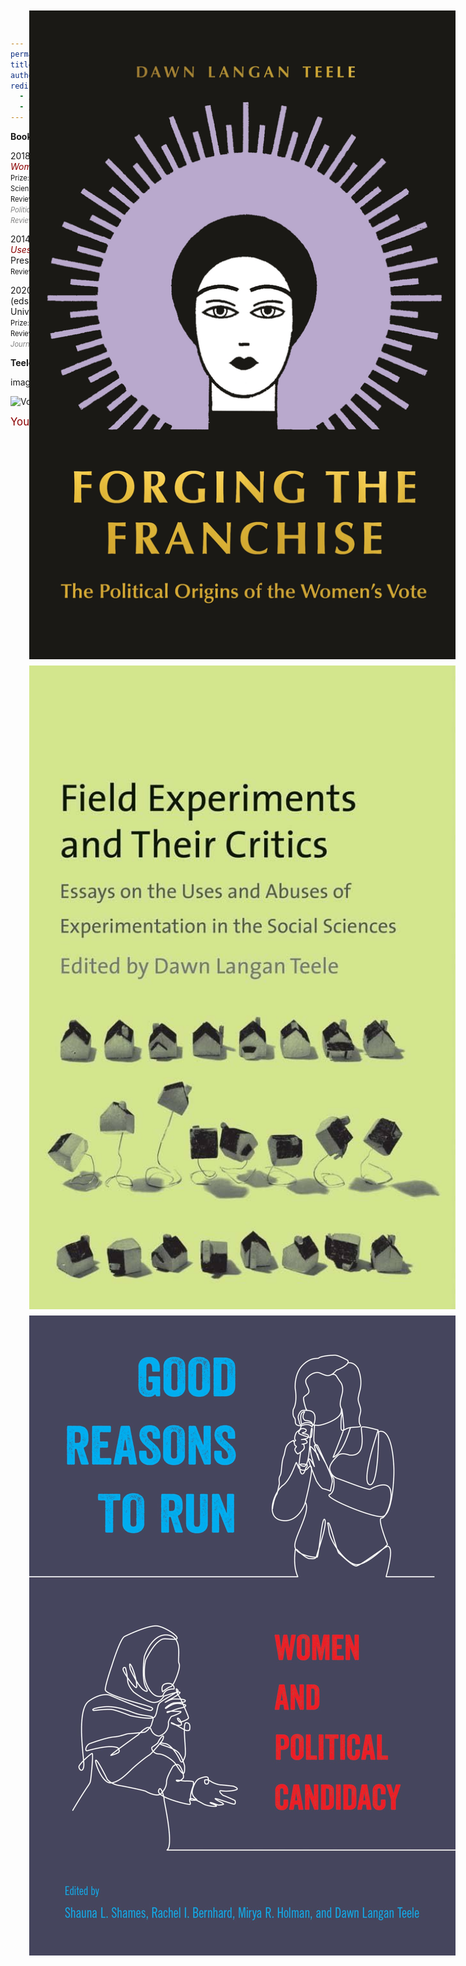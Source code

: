 ```yaml
---
permalink: /research/
title: "Research"
author_profile: true
redirect_from: 
  - /md/
  - /markdown.html
---
```



**Books**

2018\. **Teele, Dawn.** *<a href="https://press.princeton.edu/books/hardcover/9780691180267/forging-the-franchise" style="color: darkred; text-decoration: none;">Forging the Franchise: The Political Origins of the Women's Vote.</a>* Princeton, NJ: Princeton University Press. <a href="https://dataverse.harvard.edu/dataset.xhtml?persistentId=doi:10.7910/DVN/JZYGRB" style="color: gray; text-decoration: none;">Replication files.</a><br>
<span style="font-size: 0.8em;">Prize: Gregory Luebbert Prize for the Best Book in Comparative Politics, American Political Science Association 2020.</span><br>
<span style="font-size: 0.8em;">Reviews: *<a href="https://www.aeaweb.org/articles?id=10.1257/jel.20201567" style="color: gray; text-decoration: none;">Journal of Economic Literature 2022</a>* ; </span>*<a href="https://www.cambridge.org/core/journals/perspectives-on-politics/article/abs/forging-the-franchise-the-political-origins-of-the-womens-vote-by-dawn-langan-teele-princeton-princeton-university-press-2018-240p-2995-cloth/52B49413677EF99E9351B11D393E64CF" style="color: gray; font-size: 0.8em; text-decoration: none;">Perspectives on Politics 2020</a>* ; *<a href="https://www.jstor.org/stable/26907867" style="color: gray; font-size: 0.8em; text-decoration: none;">Comparative Politics 2020</a>* ; *<a href="https://www.tandfonline.com/doi/full/10.1080/13510347.2019.1625890" style="color: gray; font-size: 0.8em; text-decoration: none;">Democratization 2020</a>* ; *<a href="https://www.journals.uchicago.edu/doi/10.1086/709924" style="color: gray; font-size: 0.8em; text-decoration: none;">Journal of Modern History 2020</a>* ; *<a href="https://www.tandfonline.com/doi/abs/10.1080/09612025.2019.1576290" style="color: gray; font-size: 0.8em; text-decoration: none;">Women's History Review 2019</a>*.

2014\. **Teele, Dawn** (ed.). *<a href="https://www.amazon.com/Field-Experiments-Their-Critics-Experimentation/dp/030016940X" style="color: darkred; text-decoration: none;">Field Experiments and Their Critics: Essays on the Uses and Abuses of Experiments in the Social Sciences.</a>* Yale University Press.<br>
<span style="font-size: 0.8em;">Review Symposium: </span>*<a href="../files/perspectives_symposium.pdf" style="color: gray; font-size: 0.8em; text-decoration: none;">Perspectives on Politics 2017.</a>*

2020\. Shames, Shauna, Rachel Bernhard, Mirya Holman, and **Dawn Teele** (eds.). *<a href="https://tupress.temple.edu/books/good-reasons-to-run" style="color: darkred; text-decoration: none;">Good Reasons to Run: Women and Political Candidacy.</a>* Temple University Press.<br>
<span style="font-size: 0.8em;">Prize: Selected as CHOICE Outstanding Academic Title, 2020.</span><br>
<span style="font-size: 0.8em;">Reviews: </span>*<a href="https://journals.sagepub.com/doi/abs/10.1177/08912432211061350?journalCode=gasa" style="color: gray; font-size: 0.8em; text-decoration: none;">Gender & Society 2022</a>* ; *<a href="https://www.cambridge.org/core/journals/perspectives-on-politics/article/abs/good-reasons-to-run-women-and-political-candidacy-edited-by-shauna-l-shames-rachel-i-bernhard-mirya-r-holman-and-dawn-langan-teele-philadelphia-temple-university-press-2020-324p-10950-cloth-3795-paper/8A9ACCD5E2F1DD6270B1D362FC3D1AF0" style="color: gray; font-size: 0.8em; text-decoration: none;">Perspectives on Politics 2021</a>* ; *<a href="https://www.cambridge.org/core/journals/politics-and-gender/article/abs/good-reasons-to-run-women-and-political-candidacy-edited-by-shauna-l-shames-rachel-i-bernhard-mirya-r-holman-and-dawn-langan-teele-philadelphia-temple-university-press-2020-334-pp-3795-paper/541659BE051882CF83B7B386132A71EA" style="color: gray; font-size: 0.8em; text-decoration: none;">Politics & Gender 2021</a>* ; *<a href="https://www.tandfonline.com/doi/full/10.1080/1554477X.2021.1946317" style="color: gray; font-size: 0.8em; text-decoration: none;">Journal of Women, Politics & Policy 2021</a>*.

**Teele, Dawn.** *The Gender Gap and the Welfare State.* In Progress.

<div style="display: flex; flex-direction: column; position: absolute; right: 0; top: 0; padding: 20px;">
  <img src="../images/Forging the Franchise.jpg" alt="Graph 1" width="100%" style="margin-bottom: 10px;">
  <img src="../images/Field Experiment and Their Critics.jpg" alt="Graph 2" width="100%" style="margin-bottom: 10px;">
  <img src="../images/Good Reasons to Run.jpg" alt="Graph 3" width="100%">
</div>

images/Forging the Franchise.jpg

![Voter Turnout Graph](image/voter_turnout.png)








<a href="your-link-here" style="color: darkred; font-size: 1.2em; text-decoration: none;">Your Link Text</a>
